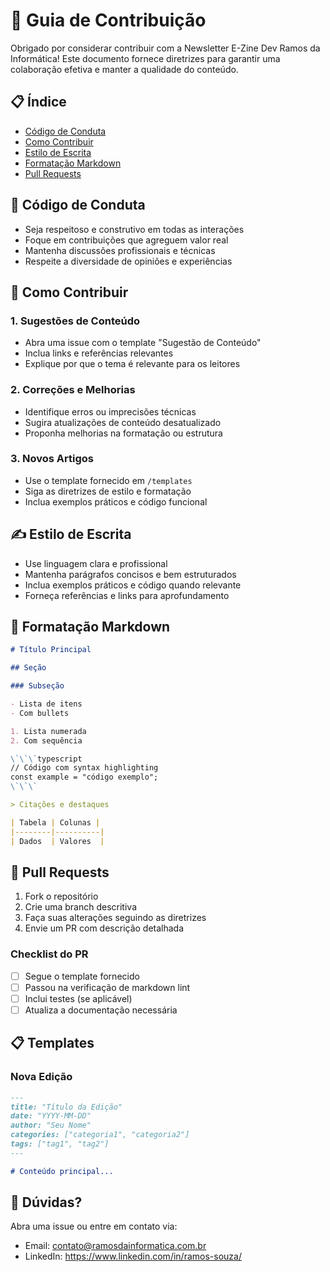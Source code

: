 # 🤝 Guia de Contribuição

Obrigado por considerar contribuir com a Newsletter E-Zine Dev Ramos da Informática! Este documento fornece diretrizes para garantir uma colaboração efetiva e manter a qualidade do conteúdo.

## 📋 Índice

- [Código de Conduta](#código-de-conduta)
- [Como Contribuir](#como-contribuir)
- [Estilo de Escrita](#estilo-de-escrita)
- [Formatação Markdown](#formatação-markdown)
- [Pull Requests](#pull-requests)

## 📜 Código de Conduta

- Seja respeitoso e construtivo em todas as interações
- Foque em contribuições que agreguem valor real
- Mantenha discussões profissionais e técnicas
- Respeite a diversidade de opiniões e experiências

## 🎯 Como Contribuir

### 1. Sugestões de Conteúdo
- Abra uma issue com o template "Sugestão de Conteúdo"
- Inclua links e referências relevantes
- Explique por que o tema é relevante para os leitores

### 2. Correções e Melhorias
- Identifique erros ou imprecisões técnicas
- Sugira atualizações de conteúdo desatualizado
- Proponha melhorias na formatação ou estrutura

### 3. Novos Artigos
- Use o template fornecido em `/templates`
- Siga as diretrizes de estilo e formatação
- Inclua exemplos práticos e código funcional

## ✍️ Estilo de Escrita

- Use linguagem clara e profissional
- Mantenha parágrafos concisos e bem estruturados
- Inclua exemplos práticos e código quando relevante
- Forneça referências e links para aprofundamento

## 📝 Formatação Markdown

```markdown
# Título Principal

## Seção

### Subseção

- Lista de itens
- Com bullets

1. Lista numerada
2. Com sequência

\`\`\`typescript
// Código com syntax highlighting
const example = "código exemplo";
\`\`\`

> Citações e destaques

| Tabela | Colunas |
|--------|----------|
| Dados  | Valores  |
```

## 🔄 Pull Requests

1. Fork o repositório
2. Crie uma branch descritiva
3. Faça suas alterações seguindo as diretrizes
4. Envie um PR com descrição detalhada

### Checklist do PR

- [ ] Segue o template fornecido
- [ ] Passou na verificação de markdown lint
- [ ] Inclui testes (se aplicável)
- [ ] Atualiza a documentação necessária

## 📋 Templates

### Nova Edição
```markdown
---
title: "Título da Edição"
date: "YYYY-MM-DD"
author: "Seu Nome"
categories: ["categoria1", "categoria2"]
tags: ["tag1", "tag2"]
---

# Conteúdo principal...
```

## 🤔 Dúvidas?

Abra uma issue ou entre em contato via:
- Email: contato@ramosdainformatica.com.br
- LinkedIn: https://www.linkedin.com/in/ramos-souza/
